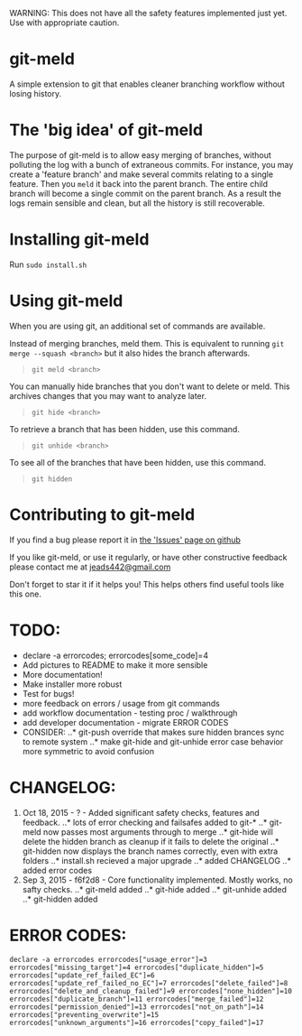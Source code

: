 WARNING: This does not have all the safety features implemented just yet. Use with appropriate caution.




# git-meld
A simple extension to git that enables cleaner branching workflow without losing history.


# The 'big idea' of git-meld
The purpose of git-meld is to allow easy merging of branches, without polluting the log with a bunch of extraneous commits. For instance, you may create a 'feature branch' and make several commits relating to a single feature. Then you `meld` it back into the parent branch. The entire child branch will become a single commit on the parent branch. As a result the logs remain sensible and clean, but all the history is still recoverable.


# Installing git-meld
Run `sudo install.sh`


# Using git-meld
When you are using git, an additional set of commands are available.

Instead of merging branches, meld them. This is equivalent to running `git merge --squash <branch>` but it also hides the branch afterwards.
> `git meld <branch>`

You can manually hide branches that you don't want to delete or meld. This archives changes that you may want to analyze later.
> `git hide <branch>`

To retrieve a branch that has been hidden, use this command.
> `git unhide <branch>`

To see all of the branches that have been hidden, use this command.
> `git hidden`


# Contributing to git-meld

If you find a bug please report it in [the 'Issues' page on github](https://github.com/eadsjr/git-meld)

If you like git-meld, or use it regularly, or have other constructive feedback please contact me at [jeads442@gmail.com](mailto:jeads442@gmail.com)

Don't forget to star it if it helps you! This helps others find useful tools like this one.

# TODO:
* declare -a errorcodes; errorcodes[some_code]=4
* Add pictures to README to make it more sensible
* More documentation!
* Make installer more robust
* Test for bugs!
* more feedback on errors / usage from git commands
* add workflow documentation - testing proc / walkthrough
* add developer documentation - migrate ERROR CODES
* CONSIDER:
..* git-push override that makes sure hidden brances sync to remote system
..* make git-hide and git-unhide error case behavior more symmetric to avoid confusion

# CHANGELOG:
1. Oct 18, 2015 - ? - Added significant safety checks, features and feedback.
..* lots of error checking and failsafes added to git-*
..* git-meld now passes most arguments through to merge
..* git-hide will delete the hidden branch as cleanup if it fails to delete the original
..* git-hidden now displays the branch names correctly, even with extra folders
..* install.sh recieved a major upgrade
..* added CHANGELOG
..* added error codes
2. Sep 3,  2015 - f6f2d8 - Core functionality implemented. Mostly works, no safty checks.
..* git-meld added
..* git-hide added
..* git-unhide added
..* git-hidden added

# ERROR CODES:
`
declare -a errorcodes
errorcodes["usage_error"]=3
errorcodes["missing_target"]=4
errorcodes["duplicate_hidden"]=5
errorcodes["update_ref_failed_EC"]=6
errorcodes["update_ref_failed_no_EC"]=7
errorcodes["delete_failed"]=8
errorcodes["delete_and_cleanup_failed"]=9
errorcodes["none_hidden"]=10
errorcodes["duplicate_branch"]=11
errorcodes["merge_failed"]=12
errorcodes["permission_denied"]=13
errorcodes["not_on_path"]=14
errorcodes["preventing_overwrite"]=15
errorcodes["unknown_arguments"]=16
errorcodes["copy_failed"]=17
`
